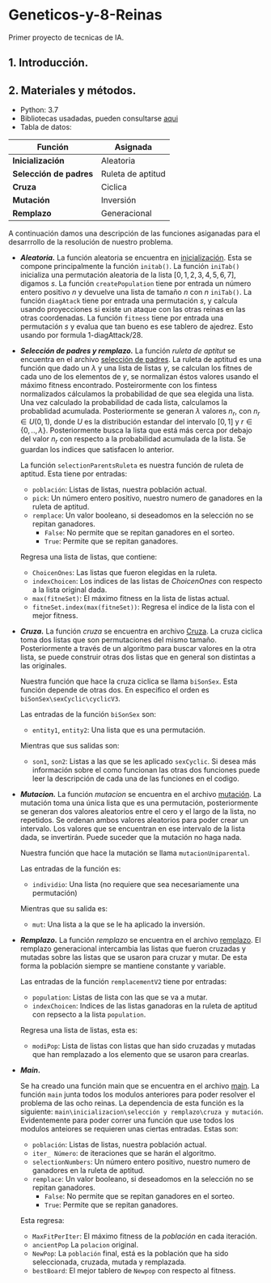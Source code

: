 # Geneticos-y-8-Reinas
Primer proyecto de tecnicas de IA. 

## 1. Introducción. 

## 2. Materiales y métodos.
- Python: 3.7
- Bibliotecas usadadas, pueden consultarse [aqui](wwww.google.com)
- Tabla de datos:


| Función | Asignada |
|----------|---------|
| **Inicialización** | Aleatoria |
| **Selección de padres** | Ruleta de aptitud |
| **Cruza** | Ciclica |
| **Mutación** | Inversión |
| **Remplazo** | Generacional |

A continuación damos una descripción de las funciones asiganadas para el desarrrollo de la resolución de nuestro problema.

*  **_Aleatoria._**
  La función aleatoria se encuentra en [inicialización](https://github.com/Qntmth-uv/Geneticos-y-8-Reinas/blob/main/inicializacion.py). Esta se compone principalmente la función `initab()`.
  La función `iniTab()` inicializa una permutación aleatoria de la lista $\left[ 0, 1 ,2, 3, 4, 5, 6, 7 \right]$, digamos $s$.
  La función `createPopulation` tiene por entrada un número entero positivo $n$ y devuelve una lista de tamaño $n$ con $n$ `iniTab()`.
  La función `diagAtack` tiene por entrada una permutación $s$, y calcula usando proyecciones si existe un ataque con las otras reinas en las otras coordenadas.
  La función `fitness` tiene por entrada una permutación $s$ y evalua que tan bueno es ese tablero de ajedrez. Esto usando por formula $1$-diagAttack/28.

  
* **_Selección de padres y remplazo._**
  La función _ruleta de aptitut_ se encuentra en el archivo [selección de padres](https://github.com/Qntmth-uv/Geneticos-y-8-Reinas/blob/main/remplazo_y_seleccion.py). La ruleta de aptitud es una función que dado un $\lambda$ y una lista de listas $\gamma$, se calculan los fitnes de cada uno de los elementos de $\gamma$, se normalizan éstos valores usando el máximo fitness encontrado. Posteirormente con los fintess normalizados cálculamos la probabilidad de que sea elegida una lista. Una vez calculado la probabilidad de cada lista, calculamos la probablidad acumulada. Posteriormente se generan $\lambda$ valores $n_r$, con $n_r\in U(0,1)$, donde $U$ es la distribución estandar del intervalo $[0,1]$ y $r\in \lbrace 0,..,\lambda \rbrace$. Posteriormente busca la lista que está más cerca por debajo del valor $n_r$ con respecto a la probabilidad acumulada de la lista. Se guardan los indices que satisfacen lo anterior.
  
  La función `selectionParentsRuleta` es nuestra función de ruleta de aptitud. Esta tiene por entradas:  
  - `población`: Listas de listas, nuestra población actual.  
  - `pick`: Un número entero positivo, nuestro numero de ganadores en la ruleta de aptitud.  
  - `remplace`: Un valor booleano, si deseadomos en la selección no se repitan ganadores.
    - `False`: No permite que se repitan ganadores en el sorteo.
    - `True`: Permite que se repitan ganadores.

  Regresa una lista de listas, que contiene:
  - `ChoicenOnes`: Las listas que fueron elegidas en la ruleta.
  - `indexChoicen`: Los indices de las listas de _ChoicenOnes_ con respecto a la lista original dada.
  - `max(fitneSet)`: El máximo fitness en la lista de listas actual.
  - `fitneSet.index(max(fitneSet))`: Regresa el indice de la lista con el mejor fitness.


* **_Cruza._**
  La función _cruza_ se encuentra en archivo [Cruza](https://github.com/Qntmth-uv/Geneticos-y-8-Reinas/blob/main/Cruza.py). La cruza ciclica toma dos listas que son permutaciones del mismo tamaño. Posteriormente a través de un algoritmo para buscar valores en la otra lista, se puede construir otras dos listas que en general son distintas a las originales.

   Nuestra función que hace la cruza ciclica se llama `biSonSex`. Esta función depende de otras dos. En especifico el orden es `biSonSex\sexCyclic\cyclicV3`.
 
   Las entradas de la función `biSonSex` son:
   * `entity1`, `entity2`: Una lista que es una permutación.

   Mientras que sus salidas son:
   * `son1`, `son2`: Listas a las que se les aplicado `sexCyclic`.
   Si desea más información sobre el como funcionan las otras dos funciones puede leer la descripción de cada una de las funciones en el codigo.


* **_Mutacion._**
  La función _mutacion_ se encuentra en el archivo [mutación](https://github.com/Qntmth-uv/Geneticos-y-8-Reinas/blob/main/mutacion.py). La mutación toma una única lista que es una permutación, posteriormente se generan dos valores aleatorios entre el cero y el largo de la lista, no repetidos. Se ordenan ambos valores aleatorios para poder crear un intervalo. Los valores que se encuentran en ese intervalo de la lista dada, se invertirán. Puede suceder que la mutación no haga nada.

   Nuestra función que hace la mutación se llama `mutacionUniparental`. 
 
   Las entradas de la función es:
   * `individio`: Una lista (no requiere que sea necesariamente una permutación)

   Mientras que su salida es:
   * `mut`: Una lista a la que se le ha aplicado la inversión.


* **_Remplazo._**
    La función _remplazo_ se encuentra en el archivo [remplazo](https://github.com/Qntmth-uv/Geneticos-y-8-Reinas/blob/main/remplazo_y_seleccion.py). El remplazo generacional intercambia las listas que fueron cruzadas y mutadas sobre las listas que se usaron para cruzar y mutar. De esta forma la población siempre se mantiene constante y variable.

    Las entradas de la función `remplacementV2` tiene por entradas:
    * `population`: Listas de lista con las que se va a mutar.  
    * `indexChoicen`: Indices de las listas ganadoras en la ruleta de aptitud con repsecto a la lista `population`.
    
    Regresa una lista de listas, esta es:
    * `modiPop`: Lista de listas con listas que han sido cruzadas y mutadas que han remplazado a los elemento que se usaron para crearlas.


* **_Main_.**

  Se ha creado una función main que se encuentra en el archivo [main](https://github.com/Qntmth-uv/Geneticos-y-8-Reinas/blob/main/main.py). La función `main` junta todos los modulos anteriores para poder resolver el problema de las ocho reinas. La dependencia de esta función es la siguiente:
  `main\inicializacion\selección y remplazo\cruza y mutación`.
  Evidentemente para poder correr una función que use todos los modulos anteiores se requieren unas ciertas entradas. Estas son:
    * `población`: Listas de listas, nuestra población actual.
    * `iter_ Número`: de iteraciones que se harán el algoritmo.
    * `selectionNumbers`: Un número entero positivo, nuestro numero de ganadores en la ruleta de aptitud.  
    * `remplace`: Un valor booleano, si deseadomos en la selección no se repitan ganadores.
      * `False`: No permite que se repitan ganadores en el sorteo.
      * `True`: Permite que se repitan ganadores.

  Esta regresa:
    * `MaxFitPerIter`: El máximo fitness de la _población_ en cada iteración.
    * `ancientPop` La `polacion` original.
    - `NewPop`: La `población` final, está es la población que ha sido seleccionada, cruzada, mutada y remplazada.
    - `bestBoard`: El mejor tablero de `Newpop` con respecto al fitness.

[graficaImagen]: https://github.com/Qntmth-uv/Geneticos-y-8-Reinas/blob/main/Figure_1.png
